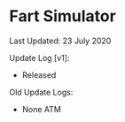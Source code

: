 # Fart Simulator

Last Updated: 23 July 2020

Update Log [v1]:
- Released

Old Update Logs:
- None ATM